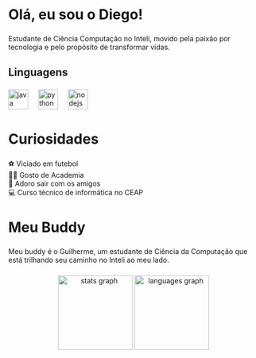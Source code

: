   
<h1 align="left">Olá, eu sou o Diego!</h1>
 
###  
  
<p align="left">Estudante de Ciência Computação no Inteli, movido pela paixão por tecnologia e pelo propósito de transformar vidas.</p>  

### 
  
<h2 align="left">Linguagens</h2>

###

<div align="left">
  <img src="https://cdn.jsdelivr.net/gh/devicons/devicon/icons/java/java-original.svg" height="40" alt="java logo"  />
  <img width="12" />
  <img src="https://cdn.jsdelivr.net/gh/devicons/devicon/icons/python/python-original.svg" height="40" alt="python logo"  />
  <img width="12" />
  <img src="https://cdn.jsdelivr.net/gh/devicons/devicon/icons/nodejs/nodejs-original.svg" height="40" alt="nodejs logo"  />
</div>

###

<h1 align="left">Curiosidades</h1> 

###

<p align="left">⚽️ Viciado em futebol<br> 
🏋️‍♂️ Gosto de Academia<br> 
🎊 Adoro sair com os amigos<br> 
💻 Curso técnico de informática no CEAP</p>
 
###

<h1 align="left">Meu Buddy</h1>

### 

<p align="left">Meu buddy é o Guilherme, um estudante de Ciência da Computação que está trilhando seu caminho no Inteli ao meu lado.</p> 

###


<div align="center">
  <img src="https://github-readme-stats.vercel.app/api?username=diegofsiilva&hide_title=false&hide_rank=false&show_icons=true&include_all_commits=true&count_private=true&disable_animations=false&theme=dracula&locale=en&hide_border=false&order=1" height="150" alt="stats graph"  />
  <img src="https://github-readme-stats.vercel.app/api/top-langs?username=diegofsiilva&locale=en&hide_title=false&layout=compact&card_width=320&langs_count=5&theme=dracula&hide_border=false&order=2" height="150" alt="languages graph"  />
</div>




